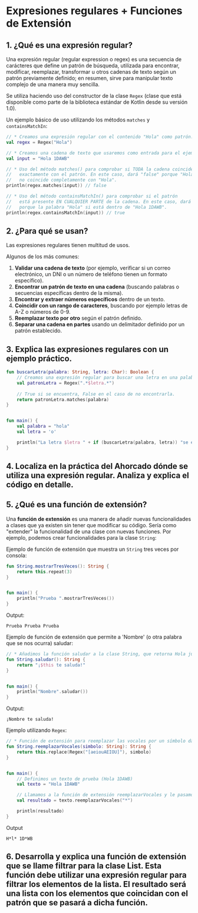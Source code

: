 # Expresiones regulares + Funciones de Extensión

## 1. ¿Qué es una expresión regular?
Una expresión regular (regular expression o regex) es una secuencia de carácteres que define un patrón de búsqueda, utilizada para encontrar, modificar, reemplazar, transformar u otros cadenas de texto según un patrón previamente definido; en resumen, sirve para manipular texto complejo de una manera muy sencilla.

Se utiliza haciendo uso del constructor de la clase `Regex` (clase que está disponible como parte de la biblioteca estándar de Kotlin desde su versión 1.0).

Un ejemplo básico de uso utilizando los métodos `matches` y `containsMatchIn`:
```kotlin
// * Creamos una expresión regular con el contenido "Hola" como patrón.
val regex = Regex("Hola")

// * Creamos una cadena de texto que usaremos como entrada para el ejemplo.
val input = "Hola 1DAWB"

// * Uso del método matches() para comprobar si TODA la cadena coincide
//   exactamente con el patrón. En este caso, dará "false" porque "Hola 1DAWB"
//   no coincide completamente con "Hola".
println(regex.matches(input)) // false

// * Uso del método containsMatchIn() para comprobar si el patrón 
//   está presente EN CUALQUIER PARTE de la cadena. En este caso, dará "true"
//   porque la palabra "Hola" si está dentro de "Hola 1DAWB".
println(regex.containsMatchIn(input)) // true
```

## 2. ¿Para qué se usan?
Las expresiones regulares tienen multitud de usos.

Algunos de los más comunes:

1. **Validar una cadena de texto** (por ejemplo, verificar si un correo electrónico, un DNI o un número de teléfono tienen un formato específico).
2. **Encontrar un patrón de texto en una cadena** (buscando palabras o secuencias específicas dentro de la misma).
3. **Encontrar y extraer números específicos** dentro de un texto.
4. **Coincidir con un rango de caracteres**, buscando por ejemplo letras de A-Z o números de 0-9.
5. **Reemplazar texto por otro** según el patrón definido.
6. **Separar una cadena en partes** usando un delimitador definido por un patrón establecido.

## 3. Explica las expresiones regulares con un ejemplo práctico.
```kotlin
fun buscarLetra(palabra: String, letra: Char): Boolean {
    // Creamos una expresión regular para buscar una letra en una palabra.
    val patronLetra = Regex(".*$letra.*")
    
    // True si se encuentra, False en el caso de no encontrarla.
    return patronLetra.matches(palabra)
}


fun main() {
    val palabra = "hola"
    val letra = 'o'

    println("La letra $letra " + if (buscarLetra(palabra, letra)) "se encuentra en la palabra." else "no se encuentra en la palabra.")
}
```

## 4. Localiza en la práctica del Ahorcado dónde se utiliza una expresión regular. Analiza y explica el código en detalle.

## 5. ¿Qué es una función de extensión?
Una **función de extensión** es una manera de añadir nuevas funcionalidades a clases que ya existen sin tener que modificar su código. Sería como "extender" la funcionalidad de una clase con nuevas funciones.
Por ejemplo, podemos crear funcionalidades para la clase `String`:

Ejemplo de función de extensión que muestra un `String` tres veces por consola:
```kotlin
fun String.mostrarTresVeces(): String {
    return this.repeat(3)
}


fun main() {
    println("Prueba ".mostrarTresVeces())
}
```
Output:
```
Prueba Prueba Prueba
```

Ejemplo de función de extensión que permite a 'Nombre' (o otra palabra que se nos ocurra) saludar:
```kotlin
// * Añadimos la función saludar a la clase String, que retorna Hola junto al String al que apliquemos la función.
fun String.saludar(): String {
    return "¡$this te saluda!"
}


fun main() {
    println("Nombre".saludar())
}

```
Output:
```
¡Nombre te saluda!
```

Ejemplo utilizando `Regex`:
```kotlin
// * Función de extensión para reemplazar las vocales por un símbolo dado.
fun String.reemplazarVocales(simbolo: String): String {
    return this.replace(Regex("[aeiouAEIOU]"), simbolo)
}


fun main() {
    // Definimos un texto de prueba (Hola 1DAWB)
    val texto = "Hola 1DAWB"

    // Llamamos a la función de extensión reemplazarVocales y le pasamos el símbolo "*".
    val resultado = texto.reemplazarVocales("*")

    println(resultado)
}
```
Output
```
H*l* 1D*WB
```

## 6. Desarrolla y explica una función de extensión que se llame filtrar para la clase List<String>. Esta función debe utilizar una expresión regular para filtrar los elementos de la lista. El resultado será una lista con los elementos que coincidan con el patrón que se pasará a dicha función.
